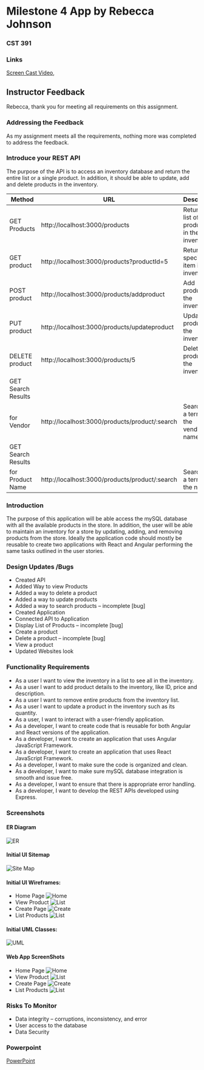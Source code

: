 # Milestone 4 App by Rebecca Johnson
### CST 391

### Links
[Screen Cast Video](https://), 


## Instructor Feedback
Rebecca, thank you for meeting all requirements on this assignment. 

### Addressing the Feedback
As my assignment meets all the requirements, nothing more was completed to address the feedback.

### Introduce your REST API
The purpose of the API is to access an inventory database and return the entire list or a single 
product. In addition, it should be able to update, add and delete products in the inventory.

| Method        | URL     | Descrition |
|---------------|-----------|------------|
| GET Products  | http://localhost:3000/products     | Returns a list of products in the inventory.       |
| GET product   | http://localhost:3000/products?productId=5 |Returns a specific item in the inventory|
| POST product  | http://localhost:3000/products/addproduct  |Add product to the inventory.       |
| PUT product   | http://localhost:3000/products/updateproduct  |Update product in the inventory.       |
| DELETE product|http://localhost:3000/products/5  |Delete a product in the inventory.       |
| GET Search Results 
for Vendor     |http://localhost:3000/products/product/:search |Searches a term in the vendor name.       |
| GET Search Results 
for Product Name|http://localhost:3000/products/product/:search | Searches a term in the name.       |

### Introduction
The purpose of this application will be able access the mySQL database with all the available
products in the store. In addition, the user will be able to maintain an inventory for a store by
updating, adding, and removing products from the store. Ideally the application code should
mostly be reusable to create two applications with React and Angular performing the same tasks
outlined in the user stories.

### Design Updates /Bugs
<ul>
  <li>Created API</li>
  <li>Added Way to view Products</li>
  <li>Added a way to delete a product</li>
  <li>Added a way to update products</li>
  <li>Added a way to search products – incomplete [bug]</li>
  <li>Created Application</li>
  <li>Connected API to Application </li>
  <li>Display List of Products  – incomplete [bug]</li>
  <li>Create a product </li>
  <li>Delete a product  – incomplete [bug]</li>
  <li>View a product </li>
  <li>Updated Websites look</li>
</ul>

### Functionality Requirements
<ul>
  <li>As a user I want to view the inventory in a list to see all in the inventory.</li>
  <li>As a user I want to add product details to the inventory, like ID, price and description.</li>
  <li>As a user I want to remove entire products from the inventory list.</li>
  <li>As a user I want to update a product in the inventory such as its quantity.</li>
  <li>As a user, I want to interact with a user-friendly application.</li>
  <li>As a developer, I want to create code that is reusable for both Angular and React versions of the application.</li>
  <li>As a developer, I want to create an application that uses Angular JavaScript Framework.</li>
  <li>As a developer, I want to create an application that uses React JavaScript Framework.</li>
  <li>As a developer, I want to make sure the code is organized and clean.</li>
  <li>As a developer, I want to make sure mySQL database integration is smooth and issue free.</li>
  <li>As a developer, I want to ensure that there is appropriate error handling.</li>
  <li>As a developer, I want to develop the REST APIs developed using Express.</li>
</ul>

### Screenshots
#### ER Diagram
![ER](er.png)
#### Initial UI Sitemap
![Site Map](sitemap.png)
#### Initial UI Wireframes:
   - Home Page
   ![Home](home.png)
   - View Product
   ![List](view.png)
   - Create Page
   ![Create](create.png)
   - List Products
   ![List](list.png)
#### Initial UML Classes:
![UML](uml.png)

#### Web App ScreenShots
- Home Page
![Home](home1.png)
- View Product
![List](view1.png)
- Create Page
![Create](create1.png)
- List Products
![List](list1.png)

### Risks To Monitor
<ul>
  <li>Data integrity – corruptions, inconsistency, and error</li>
  <li>User access to the database</li>
  <li>Data Security</li>
</ul>

### Powerpoint
[PowerPoint](finalPresentation.pptx)
